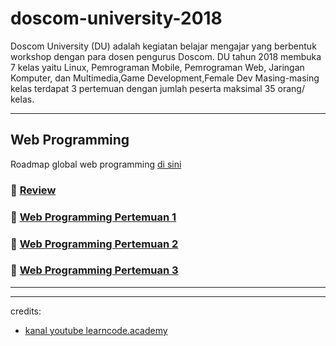 # doscom-university-2018

Doscom University (DU) adalah kegiatan belajar mengajar yang berbentuk workshop dengan para dosen pengurus Doscom. DU tahun 2018 membuka 7 kelas yaitu Linux, Pemrograman Mobile, Pemrograman Web, Jaringan Komputer, dan Multimedia,Game Development,Female Dev Masing-masing kelas terdapat 3 pertemuan dengan jumlah peserta maksimal 35 orang/ kelas.

---

## Web Programming

<!-- Roadmap belajar web kita jika menyesuaikan Nakula Raya dan sekitarnya ada [di sini](https://coggle.it/diagram/WL2RK13WNAAB_BrX) :stuck_out_tongue::stuck_out_tongue: -->

Roadmap global web programming [di sini](https://coggle.it/diagram/Vz9LvW8byvN0I38x)


### :book: [Review](./Review.md)

### :book: [Web Programming Pertemuan 1](./WEB-PROGRAMMING-1.md)

### :book: [Web Programming Pertemuan 2](./WEB-PROGRAMMING-2.md)

### :book: [Web Programming Pertemuan 3](./WEB-PROGRAMMING-3.md)



---

---
credits:
- [kanal youtube learncode.academy](https://www.youtube.com/channel/UCVTlvUkGslCV_h-nSAId8Sw)
